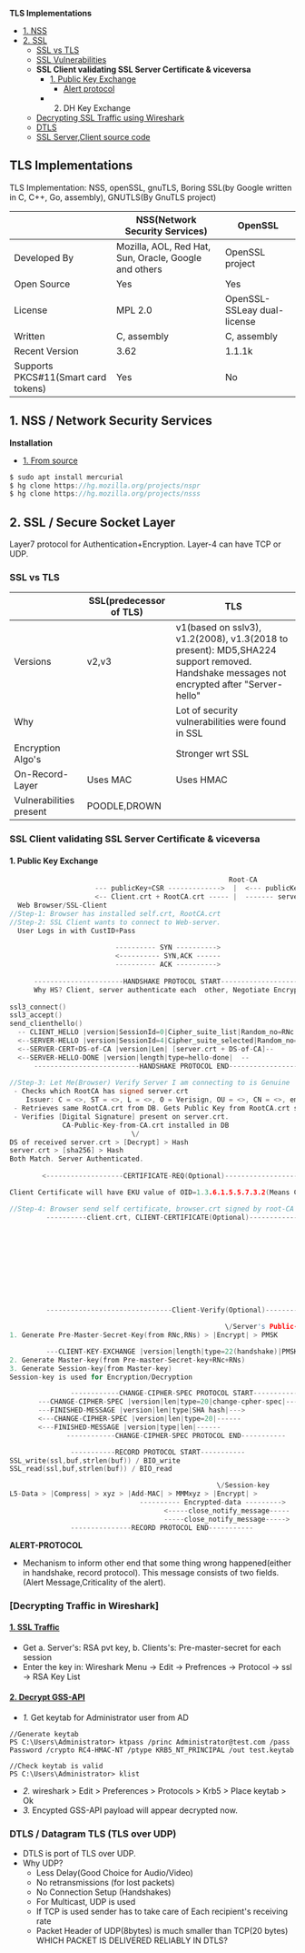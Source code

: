 **TLS Implementations**
- [1. NSS](#nss)
- [2. SSL](#what)
  - [SSL vs TLS](#vs)
  - [SSL Vulnerabilities](SSL_Vulnerabilities)
  - **SSL Client validating SSL Server Certificate & viceversa**
    - [1. Public Key Exchange](#pub)
      - [Alert protocol](#alert)
    - 2. DH Key Exchange
  - [Decrypting SSL Traffic using Wireshark](#dec)
  - [DTLS](#dtls)
  - [SSL Server,Client source code](/DS_Questions/Questions/Random/ssl-server-client)


## TLS Implementations
TLS Implementation: NSS, openSSL, gnuTLS, Boring SSL(by Google written in C, C++, Go, assembly), GNUTLS(By GnuTLS project)

||NSS(Network Security Services)|OpenSSL|
|---|---|---|
|Developed By|Mozilla, AOL, Red Hat, Sun, Oracle, Google and others|OpenSSL project|
|Open Source|Yes|Yes|
|License|MPL 2.0|OpenSSL-SSLeay dual-license|
|Written|C, assembly|C, assembly|
|Recent Version|3.62|1.1.1k|
|Supports PKCS#11(Smart card tokens)|Yes|No|

<a name=nss></a>
## 1. NSS / Network Security Services
**Installation**
- [1. From source](https://developer.mozilla.org/en-US/docs/Mozilla/Projects/NSS/NSS_Sources_Building_Testing)
```c
$ sudo apt install mercurial
$ hg clone https://hg.mozilla.org/projects/nspr
$ hg clone https://hg.mozilla.org/projects/nsss
```

<a name=what></a>
## 2. SSL / Secure Socket Layer
Layer7 protocol for Authentication+Encryption. Layer-4 can have TCP or UDP.

<a name=vs></a>
### SSL vs TLS

||SSL(predecessor of TLS)|TLS|
|---|---|---|
|Versions|v2,v3|v1(based on sslv3), v1.2(2008), v1.3(2018 to present): MD5,SHA224 support removed. Handshake messages not encrypted after "Server-hello"|
|Why||Lot of security vulnerabilities were found in SSL|
|Encryption Algo's||Stronger wrt SSL|
|On-Record-Layer|Uses MAC|Uses HMAC|
|Vulnerabilities present|POODLE,DROWN||

### SSL Client validating SSL Server Certificate & viceversa
<a name=pub></a>
#### 1. Public Key Exchange
```c
                                                      Root-CA
                     --- publicKey+CSR ------------->  |  <--- publicKey+CSR -------------
                     <-- Client.crt + RootCA.crt ----- |  ------- server.crt + RootCA.crt ---->
  Web Browser/SSL-Client                                                                        Web-Server/SSL-Server/HDFC
//Step-1: Browser has installed self.crt, RootCA.crt
//Step-2: SSL Client wants to connect to Web-server.
  User Logs in with CustID+Pass
  
                          ---------- SYN ---------->
                          <---------- SYN,ACK ------
                          ---------- ACK ---------->
                          
      ----------------------HANDSHAKE PROTOCOL START----------------------
      Why HS? Client, server authenticate each  other, Negotiate Encryption-Algo, Keys
      
ssl3_connect()
ssl3_accept()
send_clienthello()
  -- CLIENT_HELLO |version|SessionId=0|Cipher_suite_list|Random_no=RNc|Comp_methods| -->            start_handshake()
  <--SERVER-HELLO |version|SessionId=4|Cipher_suite_selected|Random_no=RNs|Comp_method_selected| -- send_hello_req()
  <--SERVER-CERT+DS-of-CA |version|Len| [server.crt + DS-of-CA]--
  <--SERVER-HELLO-DONE |version|length|type=hello-done|  --                                        send_server_done()
      --------------------------HANDSHAKE PROTOCOL END---------------------
      
//Step-3: Let Me(Browser) Verify Server I am connecting to is Genuine
 - Checks which RootCA has signed server.crt
    Issuer: C = <>, ST = <>, L = <>, O = Verisign, OU = <>, CN = <>, emailAddress = <> 
 - Retrieves same RootCA.crt from DB. Gets Public Key from RootCA.crt stored in DB
 - Verifies [Digital Signature] present on server.crt.
             CA-Public-Key-from-CA.crt installed in DB
                              \/                
DS of received server.crt > [Decrypt] > Hash
server.crt > [sha256] > Hash
Both Match. Server Authenticated.
      
        <-------------------CERTIFICATE-REQ(Optional)---------------------                          ssl3_send_cert_req()

Client Certificate will have EKU value of OID=1.3.6.1.5.5.7.3.2(Means Client Authentication)

//Step-4: Browser send self certificate, browser.crt signed by root-CA
         ----------client.crt, CLIENT-CERTIFICATE(Optional)---------------------------->    //Step-5: Verify Client certificate
                                                                                           - Find Issuer of client.crt
                                                                                              Issuer: C =, ST =, L =, O =, OU =, CN =, emailAddress = 
                                                                                           - Retrieves same RootCA.crt from DB. Gets Public Key from CA.crt
                                                                                              CA-Public-Key-from RootCA.crt present with server
                                                                                                                     \/
                                                                                       DS-present-in-browser.crt > [Decrypt] > Hash(XXX)
                                                                                       client.crt  > [sha256] > Hash(XXX)
                                                                                       Both Match
                                                                                             - client.crt is Not Expired? Check Start, End  dates
                                                                                             - client.crt not being revoked?    Do OCSP/CRL Check
         -------------------------------Client-Verify(Optional)---------->

                                                     \/Server's Public-key
1. Generate Pre-Master-Secret-Key(from RNc,RNs) > |Encrypt| > PMSK

         ---CLIENT-KEY-EXCHANGE |version|length|type=22(handshake)|PMSK| -->           Decrypt Pre-Master-Secret-Key using Pvt Key
2. Generate Master-key(from Pre-master-Secret-key+RNc+RNs)                               2. Server generates Master-key(from Pre-master-Secret-key+RNc+RNs)
3. Generate Session-key(from Master-key)                                                 3. Server generates Session-key(from Master-key)
Session-key is used for Encryption/Decryption

               ------------CHANGE-CIPHER-SPEC PROTOCOL START------------
       ---CHANGE-CIPHER-SPEC |version|len|type=20|change-cpher-spec|----->
       ---FINISHED-MESSAGE |version|len|type|SHA hash|--->
       <---CHANGE-CIPHER-SPEC |version|len|type=20|------
       <---FINISHED-MESSAGE |version|type|len|------
              ------------CHANGE-CIPHER-SPEC PROTOCOL END-----------

               -----------RECORD PROTOCOL START-----------
SSL_write(ssl,buf,strlen(buf)) / BIO_write
SSL_read(ssl,buf,strlen(buf)) / BIO_read

                                                   \/Session-key
L5-Data > |Compress| > xyz > |Add-MAC| > MMMxyz > |Encrypt| >
                                ---------- Encrypted-data --------->                                            
                                      <-----close_notify_message-----
                                      -----close_notify_message----->
               ---------------RECORD PROTOCOL END-----------
```

<a name=alert></a>
**ALERT-PROTOCOL** 
- Mechanism to inform other end that some thing wrong happened(either in handshake, record protocol). This message consists of two fields. (Alert Message,Criticality of the alert).

<a name=dec></a>
### [Decrypting Traffic in Wireshark]
#### [1. SSL Traffic](https://techzone.cisco.com/t5/Troubleshooting-and-Tools/How-to-Decrypt-SSL-traffic-using-Wireshark/ta-p/355403)
- Get a. Server's: RSA pvt key,  b. Clients's: Pre-master-secret for each session
- Enter the key in: Wireshark Menu -> Edit -> Prefrences -> Protocol -> ssl -> RSA Key List
#### [2. Decrypt GSS-API](https://wiki.wireshark.org/Kerberos)
- _1._ Get keytab for Administrator user from AD
```
//Generate keytab
PS C:\Users\Administrator> ktpass /princ Administrator@test.com /pass Password /crypto RC4-HMAC-NT /ptype KRB5_NT_PRINCIPAL /out test.keytab

//Check keytab is valid
PS C:\Users\Administrator> klist
```
- _2._ wireshark > Edit > Preferences > Protocols > Krb5 > Place keytab > Ok
- _3._ Encypted GSS-API payload will appear decrypted now.

<a name=dtls></a>
### DTLS / Datagram TLS (TLS over UDP)
- DTLS is port of TLS over UDP.
- Why UDP?
  - Less Delay(Good Choice for Audio/Video)
  - No retransmissions (for lost packets)
  - No Connection Setup (Handshakes)
  - For Multicast, UDP is used
  - If TCP is used sender has to take care of Each recipient's receiving rate
  - Packet Header of UDP(8bytes) is much smaller than TCP(20 bytes)
WHICH PACKET IS DELIVERED RELIABLY IN DTLS?
